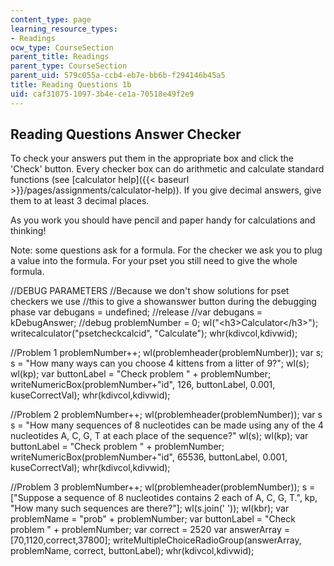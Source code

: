 ```yaml
---
content_type: page
learning_resource_types:
- Readings
ocw_type: CourseSection
parent_title: Readings
parent_type: CourseSection
parent_uid: 579c055a-ccb4-eb7e-bb6b-f294146b45a5
title: Reading Questions 1b
uid: caf31075-1097-3b4e-ce1a-70518e49f2e9
---
```


Reading Questions Answer Checker
--------------------------------

To check your answers put them in the appropriate box and click the 'Check' button. Every checker box can do arithmetic and calculate standard functions (see [calculator help]({{< baseurl >}}/pages/assignments/calculator-help)). If you give decimal answers, give them to at least 3 decimal places.

As you work you should have pencil and paper handy for calculations and thinking!

Note: some questions ask for a formula. For the checker we ask you to plug a value into the formula. For your pset you still need to give the whole formula.

//DEBUG PARAMETERS //Because we don't show solutions for pset checkers we use //this to give a showanswer button during the debugging phase var debugans = undefined; //release //var debugans = kDebugAnswer; //debug problemNumber = 0; wl("\<h3>Calculator\</h3>"); writecalculator("psetcheckcalcid", "Calculate"); whr(kdivcol,kdivwid);

//Problem 1 problemNumber++; wl(problemheader(problemNumber)); var s; s = "How many ways can you choose 4 kittens from a litter of 9?"; wl(s); wl(kp); var buttonLabel = "Check problem " + problemNumber; writeNumericBox(problemNumber+"id", 126, buttonLabel, 0.001, kuseCorrectVal); whr(kdivcol,kdivwid);

//Problem 2 problemNumber++; wl(problemheader(problemNumber)); var s s = "How many sequences of 8 nucleotides can be made using any of the 4 nucleotides A, C, G, T at each place of the sequence?" wl(s); wl(kp); var buttonLabel = "Check problem " + problemNumber; writeNumericBox(problemNumber+"id", 65536, buttonLabel, 0.001, kuseCorrectVal); whr(kdivcol,kdivwid);

//Problem 3 problemNumber++; wl(problemheader(problemNumber)); s = \["Suppose a sequence of 8 nucleotides contains 2 each of A, C, G, T.", kp, "How many such sequences are there?"\]; wl(s.join(' ')); wl(kbr); var problemName = "prob" + problemNumber; var buttonLabel = "Check problem " + problemNumber; var correct = 2520 var answerArray = \[70,1120,correct,37800\]; writeMultipleChoiceRadioGroup(answerArray, problemName, correct, buttonLabel); whr(kdivcol,kdivwid);